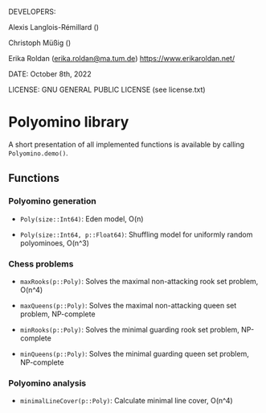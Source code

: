 DEVELOPERS:

Alexis Langlois-Rémillard ()

Christoph Müßig () 

Erika Roldan (erika.roldan@ma.tum.de) https://www.erikaroldan.net/



DATE: October 8th, 2022

LICENSE: GNU GENERAL PUBLIC LICENSE (see license.txt)

# Polyomino library

A short presentation of all implemented functions is available by calling `Polyomino.demo()`.

## Functions

### Polyomino generation

* `Poly(size::Int64)`: Eden model, O(n)

* `Poly(size::Int64, p::Float64)`: Shuffling model for uniformly random polyominoes, O(n^3)

### Chess problems

* `maxRooks(p::Poly)`: Solves the maximal non-attacking rook set problem, O(n^4)

* `maxQueens(p::Poly)`: Solves the maximal non-attacking queen set problem, NP-complete

* `minRooks(p::Poly)`: Solves the minimal guarding rook set problem, NP-complete

* `minQueens(p::Poly)`: Solves the minimal guarding queen set problem, NP-complete

### Polyomino analysis

* `minimalLineCover(p::Poly)`: Calculate minimal line cover, O(n^4)


